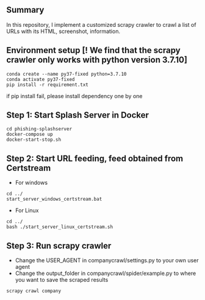 ## Summary

In this repository, I implement a customized scrapy crawler to crawl a list of
URLs with its HTML, screenshot, information.

## Environment setup [! We find that the scrapy crawler only works with python version 3.7.10]

```
conda create --name py37-fixed python=3.7.10
conda activate py37-fixed
pip install -r requirement.txt
```
if pip install fail, please install dependency one by one

## Step 1: Start Splash Server in Docker

```
cd phishing-splashserver
docker-compose up
docker-start-stop.sh
```

## Step 2: Start URL feeding, feed obtained from Certstream

- For windows

```
cd ../
start_server_windows_certstream.bat
```

- For Linux

```
cd ../
bash ./start_server_linux_certstream.sh
```

## Step 3: Run scrapy crawler

- Change the USER_AGENT in companycrawl/settings.py to your own user agent
- Change the output_folder in companycrawl/spider/example.py to where you want
  to save the scraped results

```
scrapy crawl company
```
